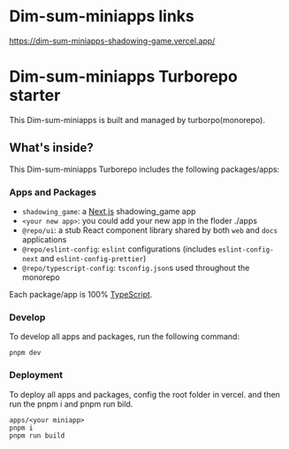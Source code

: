 # Dim-sum-miniapps links
https://dim-sum-miniapps-shadowing-game.vercel.app/

# Dim-sum-miniapps Turborepo starter

This Dim-sum-miniapps is built and managed by turborpo(monorepo).


## What's inside?

This Dim-sum-miniapps Turborepo includes the following packages/apps:

### Apps and Packages

- `shadowing_game`: a [Next.js](https://nextjs.org/) shadowing_game app
- `<your new app>`: you could add your new app in the floder ./apps
- `@repo/ui`: a stub React component library shared by both `web` and `docs` applications
- `@repo/eslint-config`: `eslint` configurations (includes `eslint-config-next` and `eslint-config-prettier`)
- `@repo/typescript-config`: `tsconfig.json`s used throughout the monorepo

Each package/app is 100% [TypeScript](https://www.typescriptlang.org/).


### Develop

To develop all apps and packages, run the following command:

```
pnpm dev
```

### Deployment

To deploy all apps and packages, config the root folder in vercel. and then run the pnpm i and pnpm run bild.

```
apps/<your miniapp>
pnpm i
pnpm run build
```
